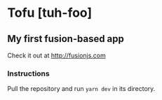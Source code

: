 # Tofu [tuh-foo]
## My first fusion-based app

Check it out at <a href="http://fusionjs.com" target="_blank">http://fusionjs.com</a>

### Instructions

Pull the repository and run `yarn dev` in its directory.
